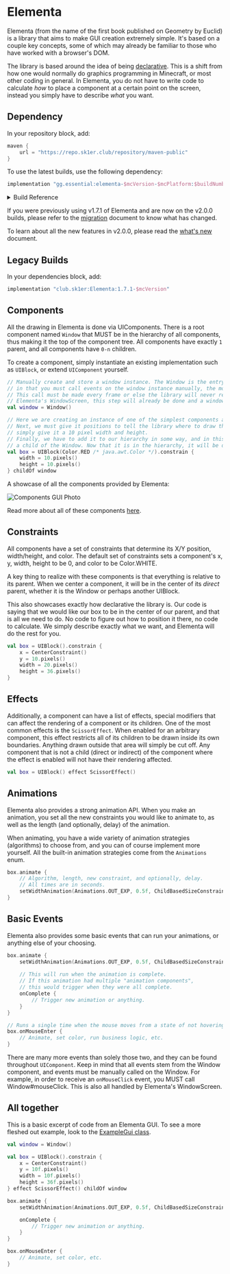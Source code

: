 # Elementa

Elementa (from the name of the first book published on Geometry by Euclid) is a library
that aims to make GUI creation extremely simple. It's based on a couple key concepts, some of which
may already be familiar to those who have worked with a browser's DOM.

The library is based around the idea of being [declarative](https://en.wikipedia.org/wiki/Declarative_programming).
This is a shift from how one would normally do graphics programming in Minecraft, or most other coding in general.
In Elementa, you do not have to write code to calculate _how_ to place a component at a certain point on the screen,
instead you simply have to describe _what_ you want.

## Dependency

In your repository block, add:
```groovy
maven {
    url = "https://repo.sk1er.club/repository/maven-public"
}
```
To use the latest builds, use the following dependency:

```groovy
implementation "gg.essential:elementa-$mcVersion-$mcPlatform:$buildNumber"
```
<details><summary>Build Reference</summary>
    <table>
      <tbody>
        <tr>
          <th>mcVersion</th>
          <th>mcPlatform</th>
          <th>buildNumber</th>
        </tr>
          <tr>
          <td>1.18</td>
          <td>fabric</td>
          <td>
            <img alt="1.18-fabric" src="https://badges.modcore.net/badge/dynamic/xml?color=A97BFF&label=%20&query=%2Fmetadata%2Fversioning%2Flatest&url=https://repo.sk1er.club/repository/maven-releases/gg/essential/elementa-1.18-fabric/maven-metadata.xml">
          </td>
        </tr>
        <tr>
          <td>1.17.1</td>
          <td>fabric</td>
          <td>
            <img alt="1.17.1-fabric" src="https://badges.modcore.net/badge/dynamic/xml?color=A97BFF&label=%20&query=%2Fmetadata%2Fversioning%2Flatest&url=https://repo.sk1er.club/repository/maven-releases/gg/essential/elementa-1.17.1-fabric/maven-metadata.xml">
          </td>
        </tr>
        <tr>
          <td>1.12.2</td>
          <td>forge</td>
          <td>
            <img alt="1.12.2-forge" src="https://badges.modcore.net/badge/dynamic/xml?color=A97BFF&label=%20&query=%2Fmetadata%2Fversioning%2Flatest&url=https://repo.sk1er.club/repository/maven-releases/gg/essential/elementa-1.12.2-forge/maven-metadata.xml">
          </td>
        </tr>
        <tr>
          <td>1.8.9</td>
          <td>forge</td>
          <td><img alt="1.8.9-forge" src="https://badges.modcore.net/badge/dynamic/xml?color=A97BFF&label=%20&query=%2Fmetadata%2Fversioning%2Flatest&url=https://repo.sk1er.club/repository/maven-releases/gg/essential/elementa-1.8.9-forge/maven-metadata.xml"></td>
        </tr>
      </tbody>
    </table>

</details>

If you were previously using v1.7.1 of Elementa and are now on the v2.0.0 builds, please refer to the
[migration](docs/migration.md) document to know what has changed.

To learn about all the new features in v2.0.0, please read the [what's new](docs/whatsnew.md) document.

## Legacy Builds
In your dependencies block, add:

```groovy
implementation "club.sk1er:Elementa:1.7.1-$mcVersion"
```

## Components

All the drawing in Elementa is done via UIComponents. There is a root component named `Window`
that MUST be in the hierarchy of all components, thus making it the top of the component tree. 
All components have exactly `1` parent, and all components have `0-n` children.

To create a component, simply instantiate an existing implementation such as `UIBlock`, 
or extend `UIComponent` yourself.

```kotlin
// Manually create and store a window instance. The Window is the entry point for Elementa's event system,
// in that you must call events on the window instance manually, the most common of which would be Window#draw.
// This call must be made every frame or else the library will never render your components. If your Gui extends
// Elementa's WindowScreen, this step will already be done and a window will be provided.
val window = Window()

// Here we are creating an instance of one of the simplest components available, a UIBlock.
// Next, we must give it positions to tell the library where to draw the component. Here we
// simply give it a 10 pixel width and height.
// Finally, we have to add it to our hierarchy in some way, and in this instance we want it to be
// a child of the Window. Now that it is in the hierarchy, it will be drawn when we render our Window.
val box = UIBlock(Color.RED /* java.awt.Color */).constrain {
    width = 10.pixels()
    height = 10.pixels()
} childOf window
```

A showcase of all the components provided by Elementa:

![Components GUI Photo](https://i.imgur.com/bw2VLua.png)

Read more about all of these components [here](docs/components.md).

## Constraints

All components have a set of constraints that determine its X/Y position, width/height, and color.
The default set of constraints sets a component's x, y, width, height to be 0, and color to be Color.WHITE.

A key thing to realize with these components is that everything is relative to its parent. When we
center a component, it will be in the center of its _direct_ parent, whether it is the Window or
perhaps another UIBlock.

This also showcases exactly how declarative the library is. Our code is saying that we would like our box
to be in the center of our parent, and that is all we need to do. No code to figure out how to position it there,
no code to calculate. We simply describe exactly what we want, and Elementa will do the rest for you.

```kotlin
val box = UIBlock().constrain {
    x = CenterConstraint()
    y = 10.pixels()
    width = 20.pixels()
    height = 36.pixels()
}
```

## Effects

Additionally, a component can have a list of effects, special modifiers that can affect the rendering of
a component or its children. One of the most common effects is the `ScissorEffect`. When enabled for
an arbitrary component, this effect restricts all of its children to be drawn inside its own boundaries.
Anything drawn outside that area will simply be cut off. Any component that is not a child (direct or indirect)
of the component where the effect is enabled will not have their rendering affected.

```kotlin
val box = UIBlock() effect ScissorEffect()
```

## Animations

Elementa also provides a strong animation API. When you make an animation, you set all the
new constraints you would like to animate to, as well as the length (and optionally, delay)
of the animation.

When animating, you have a wide variety of animation strategies (algorithms) to choose from, and you can
of course implement more yourself. All the built-in animation strategies come from
the `Animations` enum.

```kotlin
box.animate {
    // Algorithm, length, new constraint, and optionally, delay.
    // All times are in seconds.
    setWidthAnimation(Animations.OUT_EXP, 0.5f, ChildBasedSizeConstraint(2f))
}
``` 

## Basic Events

Elementa also provides some basic events that can run your animations, or anything else of your choosing.

```kotlin
box.animate {
    setWidthAnimation(Animations.OUT_EXP, 0.5f, ChildBasedSizeConstraint(2f))
    
    // This will run when the animation is complete.
    // If this animation had multiple "animation components",
    // this would trigger when they were all complete.
    onComplete {
        // Trigger new animation or anything.    
    }
}

// Runs a single time when the mouse moves from a state of not hovering to hovering.
box.onMouseEnter {
    // Animate, set color, run business logic, etc.
}
```

There are many more events than solely those two, and they can be found throughout `UIComponent`.
Keep in mind that all events stem from the Window component, and events must be manually
called on the Window. For example, in order to receive an `onMouseClick` event,
you MUST call Window#mouseClick. This is also all handled by Elementa's WindowScreen.

## All together

This is a basic excerpt of code from an Elementa GUI. To see a more fleshed out
example, look to the [ExampleGui class](src/main/java/com/example/examplemod/ExampleGui.kt).

```kotlin
val window = Window()

val box = UIBlock().constrain {
    x = CenterConstraint()
    y = 10f.pixels()
    width = 10f.pixels()
    height = 36f.pixels()
} effect ScissorEffect() childOf window

box.animate {
    setWidthAnimation(Animations.OUT_EXP, 0.5f, ChildBasedSizeConstraint(2f))

    onComplete {
        // Trigger new animation or anything.    
    }
}

box.onMouseEnter {
    // Animate, set color, etc.
}
```
